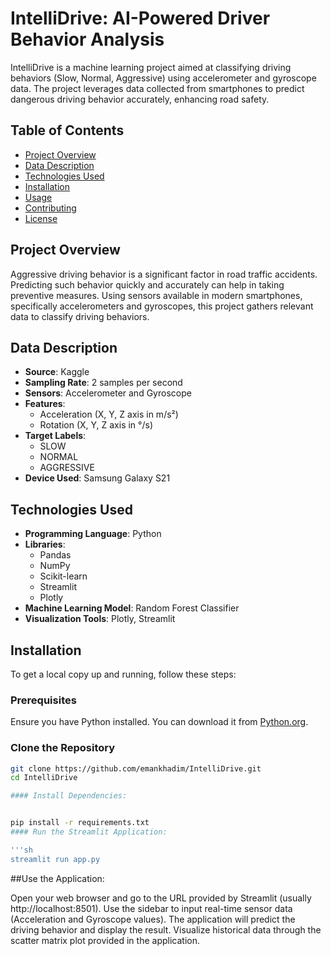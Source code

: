 # IntelliDrive: AI-Powered Driver Behavior Analysis

IntelliDrive is a machine learning project aimed at classifying driving behaviors (Slow, Normal, Aggressive) using accelerometer and gyroscope data. The project leverages data collected from smartphones to predict dangerous driving behavior accurately, enhancing road safety.

## Table of Contents

- [Project Overview](#project-overview)
- [Data Description](#data-description)
- [Technologies Used](#technologies-used)
- [Installation](#installation)
- [Usage](#usage)
- [Contributing](#contributing)
- [License](#license)

## Project Overview

Aggressive driving behavior is a significant factor in road traffic accidents. Predicting such behavior quickly and accurately can help in taking preventive measures. Using sensors available in modern smartphones, specifically accelerometers and gyroscopes, this project gathers relevant data to classify driving behaviors.

## Data Description

- **Source**: Kaggle
- **Sampling Rate**: 2 samples per second
- **Sensors**: Accelerometer and Gyroscope
- **Features**:
  - Acceleration (X, Y, Z axis in m/s²)
  - Rotation (X, Y, Z axis in °/s)
- **Target Labels**: 
  - SLOW
  - NORMAL
  - AGGRESSIVE
- **Device Used**: Samsung Galaxy S21

## Technologies Used

- **Programming Language**: Python
- **Libraries**: 
  - Pandas
  - NumPy
  - Scikit-learn
  - Streamlit
  - Plotly
- **Machine Learning Model**: Random Forest Classifier
- **Visualization Tools**: Plotly, Streamlit

## Installation

To get a local copy up and running, follow these steps:

### Prerequisites

Ensure you have Python installed. You can download it from [Python.org](https://www.python.org/downloads/).

### Clone the Repository

```sh
git clone https://github.com/emankhadim/IntelliDrive.git
cd IntelliDrive
```
```sh
#### Install Dependencies:


pip install -r requirements.txt
#### Run the Streamlit Application:

'''sh
streamlit run app.py
```

##Use the Application:

Open your web browser and go to the URL provided by Streamlit (usually http://localhost:8501).
Use the sidebar to input real-time sensor data (Acceleration and Gyroscope values).
The application will predict the driving behavior and display the result.
Visualize historical data through the scatter matrix plot provided in the application.

